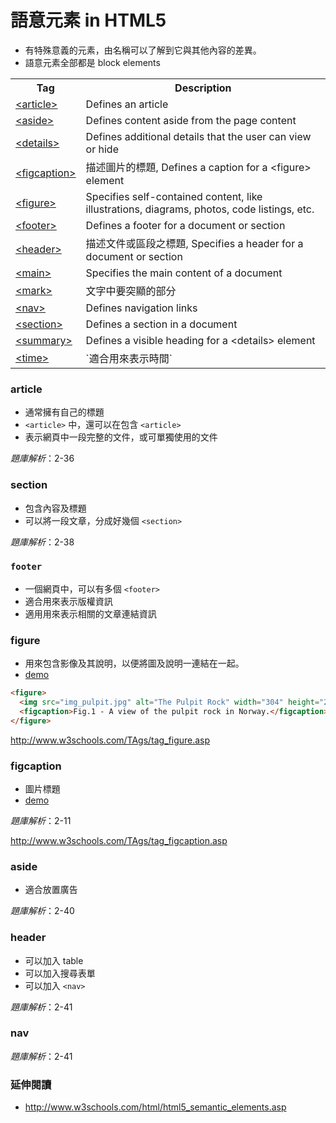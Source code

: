 # 語意元素 in HTML5

* 有特殊意義的元素，由名稱可以了解到它與其他內容的差異。
* 語意元素全部都是 block elements

<table>
<tbody><tr>
<th style="width:20%">Tag</th>
<th>Description</th>
</tr>
<tr>
<td><a href="http://www.w3schools.com/tags/tag_article.asp">&lt;article&gt;</a></td>
<td>Defines an article</td>
</tr>
<tr>
<td><a href="http://www.w3schools.com/tags/tag_aside.asp">&lt;aside&gt;</a></td>
<td>Defines content aside from the page content</td>
</tr>
<tr>
<td><a href="http://www.w3schools.com/tags/tag_details.asp">&lt;details&gt;</a></td>
<td>Defines additional details that the user can view or hide</td>
</tr>
<tr>
<td><a href="http://www.w3schools.com/tags/tag_figcaption.asp">&lt;figcaption&gt;</a></td>
<td>描述圖片的標題, Defines a caption for a &lt;figure&gt; element</td>
</tr>
<tr>
<td><a href="http://www.w3schools.com/tags/tag_figure.asp">&lt;figure&gt;</a></td>
<td>Specifies self-contained content, like illustrations, diagrams, photos, code
listings, etc.</td>
</tr>
<tr>
<td><a href="http://www.w3schools.com/tags/tag_footer.asp">&lt;footer&gt;</a></td>
<td>Defines a footer for a document or section</td>
</tr>
<tr>
<td><a href=http://www.w3schools.com"/tags/tag_header.asp">&lt;header&gt;</a></td>
<td>描述文件或區段之標題, Specifies a header for a document or section</td>
</tr>
<tr>
<td><a href="http://www.w3schools.com/tags/tag_main.asp">&lt;main&gt;</a></td>
<td>Specifies the main content of a document</td>
</tr>
<tr>
<td><a href="http://www.w3schools.com/tags/tag_mark.asp">&lt;mark&gt;</a></td>
<td>文字中要突顯的部分</td>
</tr>
<tr>
<td><a href="http://www.w3schools.com/tags/tag_nav.asp">&lt;nav&gt;</a></td>
<td>Defines navigation links</td>
</tr>
<tr>
<td><a href="http://www.w3schools.com/tags/tag_section.asp">&lt;section&gt;</a></td>
<td>Defines a section in a document</td>
</tr>
<tr>
<td><a href="http://www.w3schools.com/tags/tag_summary.asp">&lt;summary&gt;</a></td>
<td>Defines a visible heading for a &lt;details&gt; element</td>
</tr>
<tr>
<td><a href="http://www.w3schools.com/tags/tag_time.asp">&lt;time&gt;</a></td>
<td>`適合用來表示時間`</td>
</tr>
</tbody></table>

### article

* 通常擁有自己的標題
* `<article>` 中，還可以在包含 `<article>`
* 表示網頁中一段完整的文件，或可單獨使用的文件

*題庫解析*：2-36

### section

* 包含內容及標題
* 可以將一段文章，分成好幾個 `<section>`

*題庫解析*：2-38

### `footer`

* 一個網頁中，可以有多個 `<footer>`
* 適合用來表示版權資訊
* 適用用來表示相關的文章連結資訊

### figure

* 用來包含影像及其說明，以便將圖及說明一連結在一起。
* [demo](http://www.w3schools.com/TAgs/tryit.asp?filename=tryhtml5_figcaption)

```html
<figure>
  <img src="img_pulpit.jpg" alt="The Pulpit Rock" width="304" height="228">
  <figcaption>Fig.1 - A view of the pulpit rock in Norway.</figcaption>
</figure>
```

http://www.w3schools.com/TAgs/tag_figure.asp

### figcaption

* 圖片標題
* [demo](http://www.w3schools.com/tags/tryit.asp?filename=tryhtml5_figcaption)

*題庫解析*：2-11

http://www.w3schools.com/TAgs/tag_figcaption.asp

### aside

* 適合放置廣告

*題庫解析*：2-40

### header

* 可以加入 table
* 可以加入搜尋表單
* 可以加入 `<nav>`

*題庫解析*：2-41

### nav

*題庫解析*：2-41

### 延伸閱讀
* http://www.w3schools.com/html/html5_semantic_elements.asp
